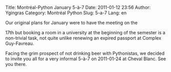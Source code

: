Title: Montréal-Python January 5-à-7
Date: 2011-01-12 23:56
Author: Ygingras
Category: Montréal Python
Slug: 5-a-7
Lang: en

<!--:en-->Our original plans for January were to have the meeting on the
17th but booking a room in a university at the beginning of the semester
is a non-trivial task, not quite unlike renewing an expired passport at
Complex Guy-Favreau.

Facing the grim prospect of not drinking beer with Pythonistas, we
decided to invite you all for a very informal 5-à-7 on 2011-01-24 at
Cheval Blanc. See you there. <!--:-->
